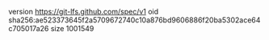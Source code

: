 version https://git-lfs.github.com/spec/v1
oid sha256:ae523373645f2a5709672740c10a876bd9606886f20ba5302ace64c705017a26
size 1001549
